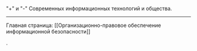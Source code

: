  "+" и "-" Современных информационных технологий и общества.



-----

Главная страница:
[[Организационно-правовое обеспечение информационной безопасности]]

.